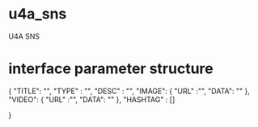 # u4a_sns
 U4A SNS

# interface parameter structure
{
	"TITLE": "",
	"TYPE" : "",
	"DESC" : "",
	"IMAGE": {
		"URL" :"",
		"DATA": ""
	},
	"VIDEO": {
		"URL" :"",
		"DATA": ""
	},
	"HASHTAG" : []

}